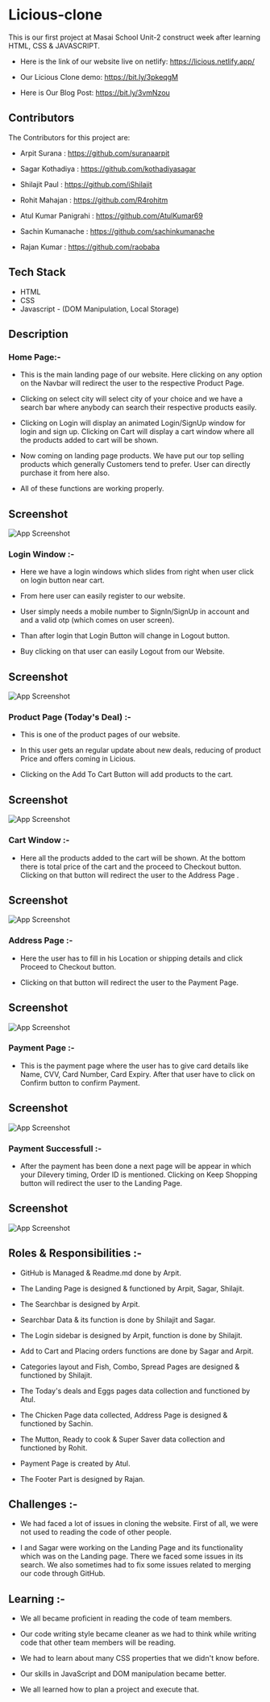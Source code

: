 
# Licious-clone

This is our first project at Masai School Unit-2 construct week after learning HTML, CSS & JAVASCRIPT. 

* Here is the link of our website live on netlify: https://licious.netlify.app/ 

* Our Licious Clone demo: https://bit.ly/3pkeqgM

* Here is Our Blog Post: https://bit.ly/3vmNzou


## Contributors

The Contributors for this project are:

* Arpit Surana : https://github.com/suranaarpit

* Sagar Kothadiya : https://github.com/kothadiyasagar

* Shilajit Paul : https://github.com/iShilajit

* Rohit Mahajan : https://github.com/R4rohitm

* Atul Kumar Panigrahi : https://github.com/AtulKumar69

* Sachin Kumanache : https://github.com/sachinkumanache

* Rajan Kumar : https://github.com/raobaba

## Tech Stack

* HTML
* CSS
* Javascript - (DOM Manipulation, Local Storage)

## Description

### Home Page:-

* This is the main landing page of our website. Here clicking on any option on the Navbar will redirect the user to the respective Product Page. 

* Clicking on select city will select city of your choice and we have a search bar where anybody can search their respective products easily.

* Clicking on Login will display an animated Login/SignUp window for login and sign up. Clicking on Cart will display a cart window where all the products added to cart will be shown.

* Now coming on landing page products. We have put our top selling products which generally Customers tend to prefer. User can directly purchase it from here also.

* All of these functions are working properly.
## Screenshot

![App Screenshot](https://user-images.githubusercontent.com/99549985/155755801-019da1e4-5bc4-4bf4-9c23-2435dbf15178.PNG)


### Login Window :-

* Here we have a login windows which slides from right when user click on login button near cart.

* From here user can easily register to our website.

* User simply needs a mobile number to SignIn/SignUp in account and and a valid otp (which comes on user screen).

* Than after login that Login Button will change in Logout button.

* Buy clicking on that user can easily Logout from our Website.
## Screenshot

![App Screenshot](https://user-images.githubusercontent.com/99549985/155844640-847b3b9f-ae91-4da4-8d7b-54be93634e49.PNG)

### Product Page (Today's Deal) :-

* This is one of the product pages of our website.

* In this user gets an regular update about new deals, reducing of product Price and offers coming in Licious.

* Clicking on the Add To Cart Button will add products to the cart.
## Screenshot

![App Screenshot](https://user-images.githubusercontent.com/99549985/155759842-65218b68-7c4e-484e-8db4-e3b292fc583b.PNG)


### Cart Window :-


* Here all the products added to the cart will be shown. At the bottom there is total price of the cart and the proceed to Checkout button. Clicking on that button will redirect the user to the Address Page .
## Screenshot

![App Screenshot](https://user-images.githubusercontent.com/99549985/155844841-f3d420be-c70a-4e40-9389-ccda5ef16207.PNG)

### Address Page :-


* Here the user has to fill in his Location or shipping details and click Proceed to Checkout button. 

* Clicking on that button will redirect the user to the Payment Page.
## Screenshot

![App Screenshot](https://user-images.githubusercontent.com/99549985/155845293-288316eb-8c6e-4a80-af14-3c4072868fe7.PNG)

### Payment Page :-


* This is the payment page where the user has to give card details like Name, CVV, Card Number, Card Expiry. After that user have to click on Confirm button to confirm Payment.

## Screenshot

![App Screenshot](https://user-images.githubusercontent.com/99549985/155845395-caa54685-8fc6-4fdb-a2ac-b298c7335522.PNG)

### Payment Successfull :-


* After the payment has been done a next page will be appear in which your Dilevery timing, Order ID is mentioned. Clicking on Keep Shopping button will redirect the user to the Landing Page. 
## Screenshot

![App Screenshot](https://user-images.githubusercontent.com/99549985/155845745-014c2e17-bd10-4b0e-bf96-642ccf3438e0.PNG)

## Roles & Responsibilities :-


* GitHub is Managed & Readme.md done by Arpit.

* The Landing Page is designed & functioned by Arpit, Sagar, Shilajit.

* The Searchbar is designed by Arpit. 

* Searchbar Data & its function is done by Shilajit and Sagar.

* The Login sidebar is designed by Arpit, function is done by Shilajit.

* Add to Cart and Placing orders functions are done by Sagar and Arpit.

* Categories layout and Fish, Combo, Spread Pages are designed & functioned by Shilajit.

* The Today's deals and Eggs pages data collection and functioned by Atul.

* The Chicken Page data collected, Address Page is designed & functioned by Sachin.

* The Mutton, Ready to cook & Super Saver data collection and functioned by Rohit.

* Payment Page is created by Atul.

* The Footer Part is designed by Rajan.
## Challenges :-

* We had faced a lot of issues in cloning the website. First of all, we were not used to reading the code of other people. 

* I and Sagar were working on the Landing Page and its functionality which was on the Landing page. There we faced some issues in its search. We also sometimes had to fix some issues related to merging our code through GitHub.
## Learning :-


* We all became proficient in reading the code of team members.

* Our code writing style became cleaner as we had to think while writing code that other team members will be reading.

* We had to learn about many CSS properties that we didn't know before.

* Our skills in JavaScript and DOM manipulation became better.

* We all learned how to plan a project and execute that.